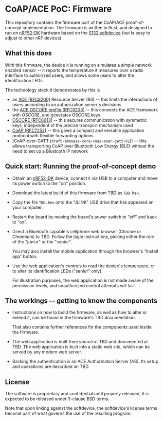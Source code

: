 CoAP/ACE PoC: Firmware
======================

This repository contains the firmware part of the CoAP/ACE proof-of-concept implementation.
The firmware is written in Rust,
and designed to run on [nRF52-DK] hardware based on the [S132 softdevice]
(but is easy to adjust to other nRF devices).

[nRF52-DK]: https://www.nordicsemi.com/Products/Development-hardware/nRF52-DK
[S132 softdevice]: https://www.nordicsemi.com/Products/Development-software/s132/

What this does
--------------

With this firmware,
the device it is running on simulates a simple network enabled sensor --
it reports the temperature it measures over a radio interface to authorized users,
and allows some users to alter the identification LEDs.

The technology stack it demonstrates by this is

* an [ACE (RFC9200)] Resource Server (RS) -- this limits the interactions of users according to an authorization server's decisions
* the [ACE OSCORE profile (RFC9203)] -- this connects the ACE framework with OSCORE, and generates OSCORE keys
* [OSCORE (RFC8613)] -- this secures communication with symmetric keys, independent of the precise transport mechanism used
* [CoAP (RFC7252)] -- this gives a compact and versatile application protocol with flexible forwarding options
* [CoAP-over-GATT (`draft-amsuess-core-coap-over-gatt-02`)] -- this allows transporting CoAP over Bluetooth Low Energy (BLE) without the need to set up a Bluetooth IP network

[ACE (RFC9200)]: https://www.rfc-editor.org/rfc/rfc9200.html
[ACE OSCORE profile (RFC9203)]: https://www.rfc-editor.org/rfc/rfc9203.html
[OSCORE (RFC8613)]: https://www.rfc-editor.org/rfc/rfc8613.html
[CoAP (RFC7252)]: https://www.rfc-editor.org/rfc/rfc7252.html

Quick start: Running the proof-of-concept demo
----------------------------------------------

* Obtain an [nRF52-DK] device; connect it via USB to a computer and move its power switch to the "on" position.
* Download the latest build of this firmware from TBD as `TBD.hex`.
* Copy the file `TBD.hex` onto the "JLINK" USB drive that has appeared on your computer.
* Restart the board by moving the board's power switch to "off" and back to "on".
  <!-- Merely pressing the BOOT/RESET button is insufficient. -->
* Direct a Bluetooth capable's cellphone web browser (Chrome or Chromium) to TBD. Follow the login instructions, picking either the role of the "junior" or the "senior".

  You may also install the mobile application through the browser's "Install app" button.

* Use the web application's controls to read the device's temperature,
  or to alter its identification LEDs ("senior" only).

  For illustration purposes, the web application is not made aware of the permission levels,
  and unauthorized control attempts will fail.

The workings -- getting to know the components
----------------------------------------------

* Instructions on how to build the firmware,
  as well as how to alter or extend it,
  can be found in the firmware's TBD documentation.

  That also contains further references for the components used inside the firmware.

* The web application is built from source at TBD
  and documented at TBD.
  The web application is built into a static web site,
  which can be served by any modern web server.

* Backing the authentication is an ACE Authorization Server (AS).
  Its setup and operatioins are described on TBD.

License
-------

The software is proprietary and confidential until properly released;
it is expected to be released under 3-clause BSD terms.

Note that upon linking against the softdevice,
the softdevice's license terms become part of what governs the use of the resulting program.
